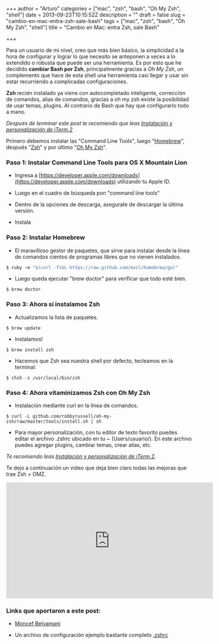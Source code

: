 +++
author = "Arturo"
categories = ["mac", "zsh", "bash", "Oh My Zsh", "shell"]
date = 2013-09-23T10:15:52Z
description = ""
draft = false
slug = "cambio-en-mac-entra-zsh-sale-bash"
tags = ["mac", "zsh", "bash", "Oh My Zsh", "shell"]
title = "Cambio en Mac: entra Zsh, sale Bash"

+++

Para un usuario de mi nivel, creo que más bien básico, la simplicidad a la hora de configurar y lograr lo que necesito se anteponen a veces a lo extendido o robusta que puede ser una herramienta. Es por esto que he decidido **cambiar Bash por Zsh**, principalmente gracias a *Oh My Zsh*, un complemento que hace de esta shell una herramienta casi llegar y usar sin estar recurriendo a complicadas configuraciones.

**Zsh** recién instalado ya viene con autocompletado inteligente, corrección de comandos, alias de comandos, gracias a oh my zsh existe la posibilidad de usar temas, plugins. Al contrario de Bash que hay que configurarlo todo a mano.

*Después de terminar este post te recomiendo que leas [Instalación y personalización de iTerm 2](/instalar-personalizar-iterm-2/ "Instalar y personalizar iTerm 2")*

Primero debemos instalar las "Command Line Tools", luego "<a href="http://brew.sh/index_es.html" target="_blank">Homebrew</a>", después "<a href="http://www.zsh.org/" target="_blank">Zsh</a>" y por último "<a href="https://github.com/robbyrussell/oh-my-zsh" target="_blank">Oh My Zsh</a>".

### Paso 1: Instalar Command Line Tools para OS X Mountain Lion

* Ingresa a [https://developer.apple.com/downloads](https://developer.apple.com/downloads) utilizando tu Apple ID.

* Luego en el cuadro de búsqueda pon "command line tools"

* Dentro de la opciones de descarga, asegurate de descargar la última versión.

* Instala


### Paso 2: Instalar Homebrew
* El maravilloso gestor de paquetes, que sirve para instalar desde la línea de comandos cientos de programas libres que no vienen instalados.
```ruby
$ ruby -e "$(curl -fsSL https://raw.github.com/mxcl/homebrew/go)"
```

* Luego queda ejecutar "brew doctor" para verificar que todo esté bien.
```
$ brew doctor
```

### Paso 3: Ahora sí instalamos Zsh
* Actualizamos la lista de paquetes.
```
$ brew update
```

* Instalamos!
```
$ brew install zsh
```

* Hacemos que Zsh sea nuestra shell por defecto, tecleamos en la terminal:
```
$ chsh -s /usr/local/bin/zsh
```

### Paso 4: Ahora vitaminizamos Zsh con Oh My Zsh
* Instalación mediante curl en la línea de comandos.
```
$ curl -L github.com/robbyrussell/oh-my-zsh/raw/master/tools/install.sh | sh
```

* Para mayor personalización, con tu editor de texto favorito puedes editar el archivo .zshrc ubicado en tu ~ (Users/usuario/). En este archivo puedes agregar plugins, cambiar temas, crear alias, etc.

*Te recomiendo leas [Instalación y personalización de iTerm 2](/instalar-personalizar-iterm-2/ "Instalar y personalizar iTerm 2").*

Te dejo a continuación un video que deja bien claro todas las mejoras que trae Zsh + OMZ.

<iframe width="560" height="315" src="https://www.youtube.com/embed/kuR0irUO9ak" frameborder="0" allow="autoplay; encrypted-media" allowfullscreen></iframe>

### Links que aportaron a este post:

* [Moncef Belyamani](https://www.moncefbelyamani.com/how-to-install-xcode-homebrew-git-rvm-ruby-on-mac/)

* Un archivo de configuración ejemplo bastante completo [.zshrc](https://github.com/thomasfrivold/mydotfiles)
